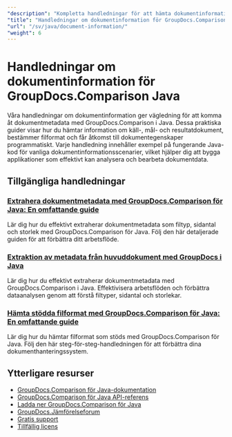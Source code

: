```yaml
---
"description": "Kompletta handledningar för att hämta dokumentinformation och format som stöds med GroupDocs.Comparison för Java."
"title": "Handledningar om dokumentinformation för GroupDocs.Comparison Java"
"url": "/sv/java/document-information/"
"weight": 6
---
```


# Handledningar om dokumentinformation för GroupDocs.Comparison Java

Våra handledningar om dokumentinformation ger vägledning för att komma åt dokumentmetadata med GroupDocs.Comparison i Java. Dessa praktiska guider visar hur du hämtar information om käll-, mål- och resultatdokument, bestämmer filformat och får åtkomst till dokumentegenskaper programmatiskt. Varje handledning innehåller exempel på fungerande Java-kod för vanliga dokumentinformationsscenarier, vilket hjälper dig att bygga applikationer som effektivt kan analysera och bearbeta dokumentdata.

## Tillgängliga handledningar

### [Extrahera dokumentmetadata med GroupDocs.Comparison för Java: En omfattande guide](./extract-document-info-groupdocs-comparison-java/)
Lär dig hur du effektivt extraherar dokumentmetadata som filtyp, sidantal och storlek med GroupDocs.Comparison för Java. Följ den här detaljerade guiden för att förbättra ditt arbetsflöde.

### [Extraktion av metadata från huvuddokument med GroupDocs i Java](./groupdocs-comparison-java-document-extraction/)
Lär dig hur du effektivt extraherar dokumentmetadata med GroupDocs.Comparison i Java. Effektivisera arbetsflöden och förbättra dataanalysen genom att förstå filtyper, sidantal och storlekar.

### [Hämta stödda filformat med GroupDocs.Comparison för Java: En omfattande guide](./groupdocs-comparison-java-supported-formats/)
Lär dig hur du hämtar filformat som stöds med GroupDocs.Comparison för Java. Följ den här steg-för-steg-handledningen för att förbättra dina dokumenthanteringssystem.

## Ytterligare resurser

- [GroupDocs.Comparison för Java-dokumentation](https://docs.groupdocs.com/comparison/java/)
- [GroupDocs.Comparison för Java API-referens](https://reference.groupdocs.com/comparison/java/)
- [Ladda ner GroupDocs.Comparison för Java](https://releases.groupdocs.com/comparison/java/)
- [GroupDocs.Jämförelseforum](https://forum.groupdocs.com/c/comparison)
- [Gratis support](https://forum.groupdocs.com/)
- [Tillfällig licens](https://purchase.groupdocs.com/temporary-license/)